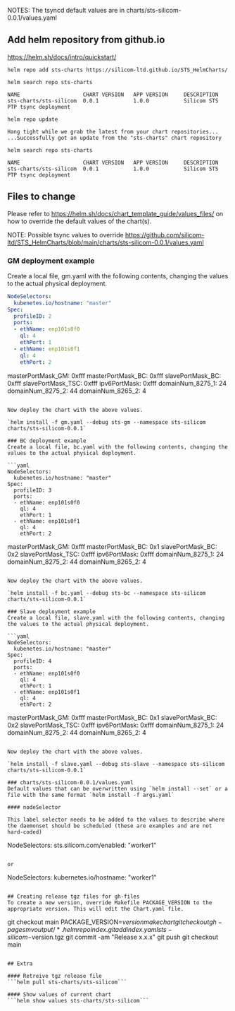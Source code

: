 NOTES: The tsyncd default values are in charts/sts-silicom-0.0.1/values.yaml

## Add helm repository from github.io

https://helm.sh/docs/intro/quickstart/

`helm repo add sts-charts https://silicom-ltd.github.io/STS_HelmCharts/`

`helm search repo sts-charts`

```
NAME                    CHART VERSION   APP VERSION     DESCRIPTION
sts-charts/sts-silicom  0.0.1           1.0.0           Silicom STS PTP tsync deployment
```

`helm repo update`
```
Hang tight while we grab the latest from your chart repositories...
...Successfully got an update from the "sts-charts" chart repository
```

`helm search repo sts-charts`

```
NAME                    CHART VERSION   APP VERSION     DESCRIPTION                     
sts-charts/sts-silicom  0.0.1           1.0.0           Silicom STS PTP tsync deployment
```
## Files to change

Please refer to https://helm.sh/docs/chart_template_guide/values_files/ on how to override the default values of the chart(s).

NOTE: Possible tsync values to override https://github.com/silicom-ltd/STS_HelmCharts/blob/main/charts/sts-silicom-0.0.1/values.yaml

### GM deployment example
Create a local file, gm.yaml with the following contents, changing the values to the actual physical deployment.

```yaml
NodeSelectors:
  kubenetes.io/hostname: "master"
Spec:
  profileID: 2
  ports:
  - ethName: enp101s0f0
    ql: 4
    ethPort: 1
  - ethName: enp101s0f1
    ql: 4
    ethPort: 2
```    
  masterPortMask_GM: 0xfff
  masterPortMask_BC: 0xfff
  slavePortMask_BC: 0xfff
  slavePortMask_TSC: 0xfff
  ipv6PortMask: 0xfff
  domainNum_8275_1: 24
  domainNum_8275_2: 44
  domainNum_8265_2: 4
```

Now deploy the chart with the above values.

`helm install -f gm.yaml --debug sts-gm --namespace sts-silicom charts/sts-silicom-0.0.1`

### BC deployment example
Create a local file, bc.yaml with the following contents, changing the values to the actual physical deployment.

```yaml
NodeSelectors:
  kubenetes.io/hostname: "master"
Spec:
  profileID: 3
  ports:
  - ethName: enp101s0f0
    ql: 4
    ethPort: 1
  - ethName: enp101s0f1
    ql: 4
    ethPort: 2
```    
  masterPortMask_GM: 0xfff
  masterPortMask_BC: 0x1
  slavePortMask_BC: 0x2
  slavePortMask_TSC: 0xfff
  ipv6PortMask: 0xfff
  domainNum_8275_1: 24
  domainNum_8275_2: 44
  domainNum_8265_2: 4
```

Now deploy the chart with the above values.

`helm install -f bc.yaml --debug sts-bc --namespace sts-silicom charts/sts-silicom-0.0.1`

### Slave deployment example
Create a local file, slave.yaml with the following contents, changing the values to the actual physical deployment.

```yaml
NodeSelectors:
  kubenetes.io/hostname: "master"
Spec:
  profileID: 4
  ports:
  - ethName: enp101s0f0
    ql: 4
    ethPort: 1
  - ethName: enp101s0f1
    ql: 4
    ethPort: 2
```    
  masterPortMask_GM: 0xfff
  masterPortMask_BC: 0x1
  slavePortMask_BC: 0x2
  slavePortMask_TSC: 0xfff
  ipv6PortMask: 0xfff
  domainNum_8275_1: 24
  domainNum_8275_2: 44
  domainNum_8265_2: 4
```

Now deploy the chart with the above values.

`helm install -f slave.yaml --debug sts-slave --namespace sts-silicom charts/sts-silicom-0.0.1`

### charts/sts-silicom-0.0.1/values.yaml
Default values that can be overwritten using `helm install --set` or a file with the same format `helm install -f args.yaml`

#### nodeSelector

This label selector needs to be added to the values to describe where the daemonset should be scheduled (these are examples and are not hard-coded)

```
NodeSelectors:
  sts.silicom.com/enabled: "worker1"
```

or

```
NodeSelectors:
  kubernetes.io/hostname: "worker1"
```

## Creating release tgz files for gh-files
To create a new version, override Makefile PACKAGE_VERSION to the appropriate version. This will edit the Chart.yaml file.

```
git checkout main
PACKAGE_VERSION=$version make chart
git checkout gh-pages
mv output/* .
helm repo index .
git add index.yaml sts-silicom-$version.tgz
git commit -am "Release x.x.x"
git push
git checkout main
```

## Extra

#### Retreive tgz release file
```helm pull sts-charts/sts-silicom```

#### Show values of current chart
```helm show values sts-charts/sts-silicom```
